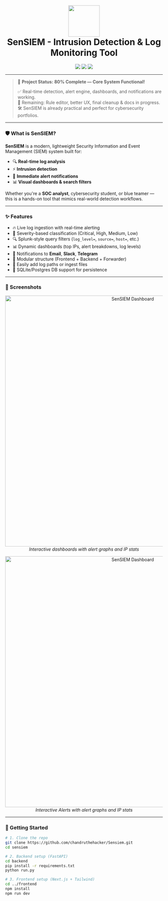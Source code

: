 <h1 align="center">
  <img src="https://raw.githubusercontent.com/chandruthehacker/Sensiem/frontend/public/Sensiem_Search.png" width="100" />
  <br>
  <span>SenSIEM</span> - Intrusion Detection & Log Monitoring Tool
</h1>

<p align="center">
  <img src="https://img.shields.io/badge/Project%20Status-80%25%20Complete-yellow?style=flat-square" />
  <img src="https://img.shields.io/badge/Tech-FastAPI%20%7C%20React-blue?style=flat-square" />
  <img src="https://img.shields.io/github/stars/chandruthehacker/sensiem?style=social" />
</p>

---

> 🚧 **Project Status: 80% Complete — Core System Functional!**
>
> ✅ Real-time detection, alert engine, dashboards, and notifications are working.  
> 🔧 Remaining: Rule editor, better UX, final cleanup & docs in progress.  
> 🛠️ SenSIEM is already practical and perfect for cybersecurity portfolios.

---

### 🛡️ What is SenSIEM?

**SenSIEM** is a modern, lightweight Security Information and Event Management (SIEM) system built for:

- 🔍 **Real-time log analysis**
- ⚡ **Intrusion detection**
- 📢 **Immediate alert notifications**
- 📊 **Visual dashboards & search filters**

Whether you're a **SOC analyst**, cybersecurity student, or blue teamer — this is a hands-on tool that mimics real-world detection workflows.

---

### ✨ Features

- 🔥 Live log ingestion with real-time alerting
- 🧠 Severity-based classification (Critical, High, Medium, Low)
- 🔍 Splunk-style query filters (`log_level=`, `source=`, `host=`, etc.)
- 📊 Dynamic dashboards (top IPs, alert breakdowns, log levels)
- 💬 Notifications to **Email**, **Slack**, **Telegram**
- 🧩 Modular structure (Frontend + Backend + Forwarder)
- 📁 Easily add log paths or ingest files
- 💾 SQLite/Postgres DB support for persistence

---

### 📸 Screenshots

<p align="center">
  <img src="https://github.com/chandruthehacker/Sensiem/frontend/src/assets/Sensiem_Dashboard.png" width="800" alt="SenSIEM Dashboard" />
  
  <br />
  <em>Interactive dashboards with alert graphs and IP stats</em>
</p>

<p align="center">
  <img src="https://raw.githubusercontent.com/chandruthehackers/Sensiem/frontend/src/assets/Sensiem_Alerts.png" width="800" alt="SenSIEM Dashboard" />
  <br />
  <em>Interactive Alerts with alert graphs and IP stats</em>
</p>


---

### 🚀 Getting Started

```bash
# 1. Clone the repo
git clone https://github.com/chandruthehacker/Sensiem.git
cd sensiem

# 2. Backend setup (FastAPI)
cd backend
pip install -r requirements.txt
python run.py

# 3. Frontend setup (Next.js + Tailwind)
cd ../frontend
npm install
npm run dev

